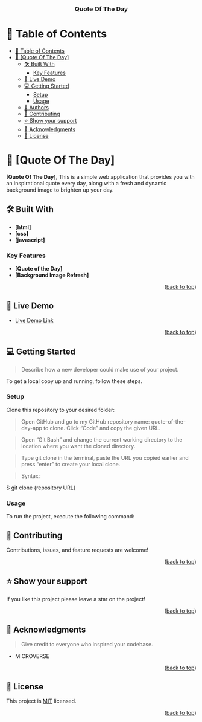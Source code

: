<a name="readme-top"></a>

<div align="center">

  <h3><b>Quote Of The Day</b></h3>

</div>

# 📗 Table of Contents

- [📗 Table of Contents](#-table-of-contents)
- [📖 \[Quote Of The Day\] ](#-quote-of-the-day-)
  - [🛠 Built With ](#-built-with-)
    - [Key Features ](#key-features-)
  - [🚀 Live Demo ](#-live-demo-)
  - [💻 Getting Started ](#-getting-started-)
    - [Setup](#setup)
    - [Usage](#usage)
  - [👥 Authors ](#-authors-)
  - [🤝 Contributing ](#-contributing-)
  - [⭐️ Show your support ](#️-show-your-support-)
  - [🙏 Acknowledgments ](#-acknowledgments-)
  - [📝 License ](#-license-)

<!-- PROJECT DESCRIPTION -->

# 📖 [Quote Of The Day] <a name="about-project"></a>

**[Quote Of The Day]**, This is a simple web application that provides you with an inspirational quote every day, along with a fresh and dynamic background image to brighten up your day.

## 🛠 Built With <a name="built-with"></a>

- **[html]**
- **[css]**
- **[javascript]**

### Key Features <a name="key-features"></a>

- **[Quote of the Day]**
- **[Background Image Refresh]**

<p align="right">(<a href="#readme-top">back to top</a>)</p>

## 🚀 Live Demo <a name="live-demo"></a>

- [Live Demo Link](https://ngeelani48.github.io/quote-of-the-day-app/)

<p align="right">(<a href="#readme-top">back to top</a>)</p>


## 💻 Getting Started <a name="getting-started"></a>

> Describe how a new developer could make use of your project.

To get a local copy up and running, follow these steps.

### Setup

Clone this repository to your desired folder:


> Open GitHub and go to my GitHub repository name: quote-of-the-day-app to clone.
> Click “Code” and copy the given URL.

> Open “Git Bash” and change the current working directory to the location where you want the cloned directory.

> Type git clone in the terminal, paste the URL you copied earlier and press “enter” to create your local clone.

> Syntax:

$ git clone {repository URL}

### Usage

To run the project, execute the following command:

<!--
> Open your directory Digital_World_Summit
> To run the file :
> Use vs-code or any IDE to view line code.
-

<p align="right">(<a href="#readme-top">back to top</a>)</p>

## 👥 Authors <a name="authors"></a>


👤 **Muhammad Nafees**

- GitHub: [@ngeelani48](https://github.com/ngeelani48)
- LinkedIn: [Muhammad Nafees](https://www.linkedin.com/in/muhammad-nafees/)

<p align="right">(<a href="#readme-top">back to top</a>)</p>

<!-- CONTRIBUTING -->

## 🤝 Contributing <a name="contributing"></a>

Contributions, issues, and feature requests are welcome!

<p align="right">(<a href="#readme-top">back to top</a>)</p>

<!-- SUPPORT -->

## ⭐️ Show your support <a name="support"></a>

If you like this project please leave a star on the project!

<p align="right">(<a href="#readme-top">back to top</a>)</p>


## 🙏 Acknowledgments <a name="acknowledgements"></a>

> Give credit to everyone who inspired your codebase.

- MICROVERSE

<p align="right">(<a href="#readme-top">back to top</a>)</p>

<!-- LICENSE -->

## 📝 License <a name="license"></a>

This project is [MIT](./LICENSE) licensed.

<p align="right">(<a href="#readme-top">back to top</a>)</p>
